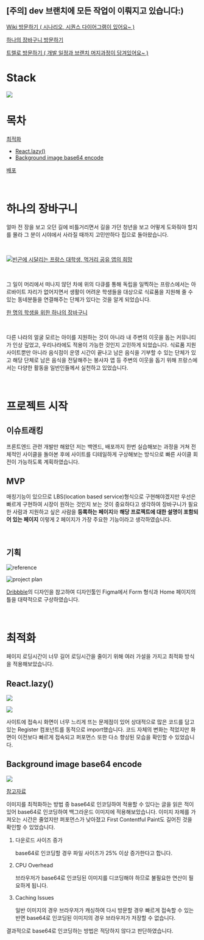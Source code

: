 ## [주의] dev 브랜치에 모든 작업이 이뤄지고 있습니다:)

[Wiki 방문하기 ( 시나리오, 시퀀스 다이어그램이 있어요~ )](https://github.com/seonjakim/OneBasket/wiki)

[하나의 장바구니 방문하기](http://onebasket.kro.kr/)

[트렐로 방문하기 ( 개발 일정과 브랜치 머지과정이 담겨있어요~ )](https://trello.com/b/rn6i7mHz/onebasket)

# Stack

![](https://images.velog.io/images/seonja/post/0a4676a0-bca5-434b-b714-9b64533f0a50/image.png)

# 목차

[최적화](#최적화)

- [React.lazy()](<#React.lazy()>)
- [Background image base64 encode](#Background-image-base64-encode)

[배포](#배포과정에서의-어려움)

<br>

# 하나의 장바구니

얼마 전 장을 보고 오던 길에 비틀거리면서 길을 가던 청년을 보고 어떻게 도와줘야 할지를 몰라 그 분이 시야에서 사라질 때까지 고민만하다 집으로 돌아왔습니다.

<br>

[![빈곤에 시달리는 프랑스 대학생, 먹거리 공유 앱의 희망](https://img.youtube.com/vi/vwxq4T479_M/0.jpg)](https://www.youtube.com/watch?v=vwxq4T479_M&ab_channel=%EC%84%B8%EA%B3%84%EB%8A%94%EC%A7%80%EA%B8%88)

<br>

그 일이 머리에서 떠나지 않던 차에 위의 다큐를 통해 독립을 일찍하는 프랑스에서는 아르바이트 자리가 없어지면서 생활이 어려운 학생들을 대상으로 식료품을 지원해 줄 수 있는 동네분들을 연결해주는 단체가 있다는 것을 알게 되었습니다.

[한 명의 학생을 위한 하나의 장바구니](https://1cabaspour1etudiant.fr/)

<br>

다른 나라의 얼굴 모르는 아이를 지원하는 것이 아니라 내 주변의 이웃을 돕는 커뮤니티가 인상 깊었고, 우리나라에도 적용이 가능한 것인지 고민하게 되었습니다. 식료품 지원 사이트뿐만 아니라 음식점이 운영 시간이 끝나고 남은 음식을 기부할 수 있는 단체가 있고 해당 단체로 남은 음식을 전달해주는 봉사자 앱 등 주변의 이웃을 돕기 위해 프랑스에서는 다양한 활동을 일반인들께서 실천하고 있었습니다.

<br>

# 프로젝트 시작

## 이슈트래킹

프론트엔드 관련 개발만 해왔던 저는 백엔드, 배포까지 한번 실습해보는 과정을 거쳐 전체적인 사이클을 돌아본 후에 사이트를 디테일하게 구상해보는 방식으로 빠른 사이클 회전이 가능하도록 계획하였습니다.

## MVP

매칭기능이 있으므로 LBS(location based service)형식으로 구현해야겠지만 우선은 빠르게 구현하여 시장이 원하는 것인지 보는 것이 중요하다고 생각하여 장바구니가 필요한 사람과 지원하고 싶은 사람을 **등록하는 페이지**와 **해당 프로젝트에 대한 설명이 포함되어 있는 페이지** 이렇게 2 페이지가 가장 주요한 기능이라고 생각하였습니다.

<br>

## 기획

![reference](https://images.velog.io/images/seonja/post/d0ac1c33-b0e0-43d7-af38-a6594a8b0ece/image.png)

![project plan](https://images.velog.io/images/seonja/post/0109e3d7-3c07-4716-8b50-d46378ebc1c5/Screen%20Shot%202021-09-22%20at%2013.31.37.png)

[Dribbble](https://dribbble.com/)의 디자인을 참고하여 디자인툴인 Figma에서 Form 형식과 Home 페이지의 틀을 대략적으로 구상하였습니다.

<br>

# 최적화

페이지 로딩시간이 너무 길어 로딩시간을 줄이기 위해 여러 가설을 가지고 최적화 방식을 적용해보았습니다.

## React.lazy()

![](https://images.velog.io/images/seonja/post/f53050d1-a9f5-472b-a68c-4504ffe5016e/image.png)

![](https://images.velog.io/images/seonja/post/960dd20d-d853-483d-bcbc-a908174ebee3/image.png)

사이트에 접속시 화면이 너무 느리게 뜨는 문제점이 있어 상대적으로 많은 코드를 담고 있는 Register 컴포넌트를 동적으로 import했습니다. 코드 자체의 변화는 적었지만 화면이 이전보다 빠르게 접속되고 퍼포먼스 또한 다소 향상된 모습을 확인할 수 있었습니다.

## Background image base64 encode

![](https://images.velog.io/images/seonja/post/2325845d-33e4-4e90-9706-423a5212761e/image.png)

[참고자료](https://bunny.net/blog/why-optimizing-your-images-with-base64-is-almost-always-a-bad-idea/)

이미지를 최적화하는 방법 중 base64로 인코딩하여 적용할 수 있다는 글을 읽은 적이 있어 base64로 인코딩하여 백그라운드 이미지에 적용해보았습니다. 이미지 자체를 가져오는 시간은 줄었지만 퍼포먼스가 낮아졌고 First Contentful Paint도 길어진 것을 확인할 수 있었습니다.

1. 다운로드 사이즈 증가

   base64로 인코딩할 경우 파일 사이즈가 25% 이상 증가한다고 합니다.

1. CPU Overhead

   브라우저가 base64로 인코딩된 이미지를 디코딩해야 하므로 불필요한 연산이 필요하게 됩니다.

1. Caching Issues

   일반 이미지의 경우 브라우저가 캐싱하여 다시 방문할 경우 빠르게 접속할 수 있는 반면 base64로 인코딩된 이미지의 경우 브라우저가 저장할 수 없습니다.

결과적으로 base64로 인코딩하는 방법은 적당하지 않다고 판단하였습니다.
